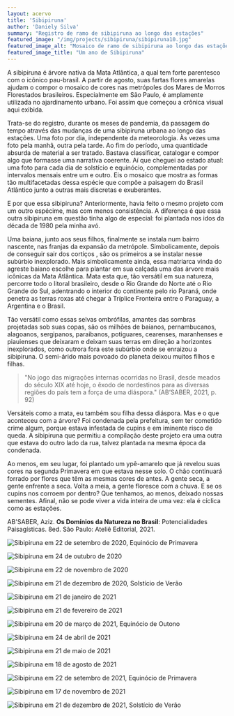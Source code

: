 ```yaml
---
layout: acervo
title: 'Sibipiruna'
author: 'Daniely Silva'
summary: "Registro de ramo de sibipiruna ao longo das estações"
featured_image: "/img/projects/sibipiruna/sibipiruna10.jpg"
featured_image_alt: "Mosaico de ramo de sibipiruna ao longo das estações"
featured_image_title: "Um ano de Sibipiruna"
---
```


A sibipiruna é árvore nativa da Mata Atlântica, a qual tem forte parentesco com o icônico pau-brasil. A partir de agosto, suas fartas flores amarelas ajudam o compor o mosaico de cores nas metrópoles dos Mares de Morros Florestados brasileiros. Especialmente em São Paulo, é amplamente utilizada no ajardinamento urbano. Foi assim que começou a crônica visual aqui exibida.

Trata-se do registro, durante os meses de pandemia, da passagem do tempo através das mudanças de uma sibipiruna urbana ao longo das estações. Uma foto por dia, independente da meteorologia. Às vezes uma foto pela manhã, outra pela tarde. Ao fim do período, uma quantidade absurda de material a ser tratado. Bastava classificar, catalogar e compor algo que formasse uma narrativa coerente. Aí que cheguei ao estado atual: uma foto para cada dia de solstício e equinócio, complementadas por intervalos mensais entre um e outro. Eis o mosaico que mostra as formas tão multifacetadas dessa espécie que compõe a paisagem do Brasil Atlântico junto a outras mais discretas e exuberantes.

E por que essa sibipiruna? Anteriormente, havia feito o mesmo projeto com um outro espécime, mas com menos consistência. A diferença é que essa outra sibipiruna em questão tinha algo de especial: foi plantada nos idos da década de 1980 pela minha avó.

Uma baiana, junto aos seus filhos, finalmente se instala num bairro nascente, nas franjas da expansão da metrópole. Simbolicamente, depois de conseguir sair dos cortiços , são os primeiros a se instalar nesse subúrbio inexplorado. Mais simbolicamente ainda, essa matriarca vinda do agreste baiano escolhe para plantar em sua calçada uma das árvore mais icônicas da Mata Atlântica. Mata esta que, tão versátil em sua natureza, percorre todo o litoral brasileiro, desde o Rio Grande do Norte até o Rio Grande do Sul, adentrando o interior do continente pelo rio Paraná, onde penetra as terras roxas até chegar à Tríplice Fronteira entre o Paraguay, a Argentina e o Brasil.

Tão versátil como essas selvas ombrófilas, amantes das sombras projetadas sob suas copas, são os milhões de baianos, pernambucanos, alagoanos, sergipanos, paraibanos, potiguares, cearenses, maranhenses e piauienses que deixaram e deixam suas terras em direção a horizontes inexplorados, como outrora fora este subúrbio onde se enraizou a sibipiruna. O semi-árido mais povoado do planeta deixou muitos filhos e filhas.

> "No jogo das migrações internas ocorridas no Brasil, desde meados do século XIX até hoje, o êxodo de nordestinos para as diversas regiões do país tem a força de uma diáspora." (AB’SABER, 2021, p. 92)

Versáteis como a mata, eu também sou filha dessa diáspora. Mas e o que aconteceu com a árvore? Foi condenada pela prefeitura, sem ter cometido crime algum, porque estava infestada de cupins e em iminente risco de queda. A sibipiruna que permitiu a compilação deste projeto era uma outra que estava do outro lado da rua, talvez plantada na mesma época da condenada.

Ao menos, em seu lugar, foi plantado um ypê-amarelo que já revelou suas cores na segunda Primavera em que estava nesse solo. O chão continuará forrado por flores que têm as mesmas cores de antes. A gente seca, a gente enfrente a seca. Volta a meia, a gente floresce com a chuva. E se os cupins nos corroem por dentro? Que tenhamos, ao menos, deixado nossas sementes. Afinal, não se pode viver a vida inteira de uma vez: ela é cíclica como as estações.

AB'SABER, Aziz. **Os Domínios da Natureza no Brasil**: Potencialidades Paisagísticas. 8ed. São Paulo: Ateliê Editorial, 2021.

![Sibipiruna em 22 de setembro de 2020, Equinócio de Primavera](/img/projects/sibipiruna/sibipiruna01.jpg "Sibipiruna em 22 de setembro de 2020, Equinócio de Primavera")

![Sibipiruna em 24 de outubro de 2020](/img/projects/sibipiruna/sibipiruna02.jpg "Sibipiruna em 24 de outubro de 2020")

![Sibipiruna em 22 de novembro de 2020](/img/projects/sibipiruna/sibipiruna03.jpg "Sibipiruna em 22 de novembro de 2020")

![Sibipiruna em 21 de dezembro de 2020, Solstício de Verão](/img/projects/sibipiruna/sibipiruna04.jpg "Sibipiruna em 21 de dezembro de 2020, Solstício de Verão")

![Sibipiruna em 21 de janeiro de 2021](/img/projects/sibipiruna/sibipiruna05.jpg "Sibipiruna em 21 de janeiro de 2021")

![Sibipiruna em 21 de fevereiro de 2021](/img/projects/sibipiruna/sibipiruna06.jpg "Sibipiruna em 21 de fevereiro de 2021")

![Sibipiruna em 20 de março de 2021, Equinócio de Outono](/img/projects/sibipiruna/sibipiruna07.jpg "Sibipiruna em 20 de março de 2021, Equinócio de Outono")

![Sibipiruna em 24 de abril de 2021](/img/projects/sibipiruna/sibipiruna08.jpg "Sibipiruna em 24 de abril de 2021")

![Sibipiruna em 21 de maio de 2021](/img/projects/sibipiruna/sibipiruna09.jpg "Sibipiruna em 21 de maio de 2021")

![Sibipiruna em 18 de agosto de 2021](/img/projects/sibipiruna/sibipiruna10.jpg "Sibipiruna em 18 de agosto de 2021")

![Sibipiruna em 22 de setembro de 2021, Equinócio de Primavera](/img/projects/sibipiruna/sibipiruna11.jpg "Sibipiruna em 22 de setembro de 2021, Equinócio de Primavera")

![Sibipiruna em 17 de novembro de 2021](/img/projects/sibipiruna/sibipiruna12.jpg "Sibipiruna em 17 de novembro de 2021")

![Sibipiruna em 21 de dezembro de 2021, Solstício de Verão](/img/projects/sibipiruna/sibipiruna13.jpg "Sibipiruna em 21 de dezembro de 2021, Solstício de Verão")

